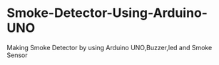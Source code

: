# Smoke-Detector-Using-Arduino-UNO
Making Smoke Detector by using Arduino UNO,Buzzer,led and Smoke Sensor
